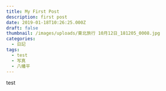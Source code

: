 ```yaml
---
title: My First Post
description: first post
date: 2019-01-18T10:26:25.000Z
draft: false
thumbnail: /images/uploads/東北旅行 10月12日_181205_0008.jpg
categories:
  - 日記
tags:
  - test
  - 写真
  - 八幡平
---
```

test


